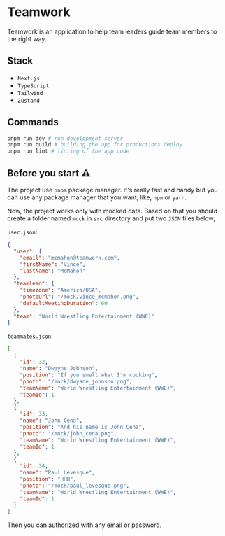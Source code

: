 # Teamwork

Teamwork is an application to help team leaders guide team members to the right way.

## Stack

- `Next.js`
- `TypeScript`
- `Tailwind`
- `Zustand`

## Commands

```bash
pnpm run dev # run development server
pnpm run build # building the app for productions deploy
pnpm run lint # linting of the app code
```

## Before you start ⚠️

The project use `pnpm` package manager. It's really fast and handy but you can use any package manager that you want, like, `npm` or `yarn`.

Now, the project works only with mocked data. Based on that you should create a folder named `mock` in `src` directory and put two `JSON` files below;

`user.json`:

```json
{
  "user": {
    "email": "mcmahon@teamwork.com",
    "firstName": "Vince",
    "lastName": "McMahon"
  },
  "teamlead": {
    "timezone": "America/USA",
    "photoUrl": "/mock/vince_mcmahon.png",
    "defaultMeetingDuration": 60
  },
  "team": "World Wrestling Entertainment (WWE)"
}
```

`teammates.json`:

```json
[
  {
    "id": 32,
    "name": "Dwayne Johnson",
    "position": "If you smell what I'm cooking",
    "photo": "/mock/dwyane_johnson.png",
    "teamName": "World Wrestling Entertainment (WWE)",
    "teamId": 1
  },
  {
    "id": 33,
    "name": "John Cena",
    "position": "And his name is John Cena",
    "photo": "/mock/john_cena.png",
    "teamName": "World Wrestling Entertainment (WWE)",
    "teamId": 1
  },
  {
    "id": 34,
    "name": "Paul Levesque",
    "position": "HHH",
    "photo": "/mock/paul_levesque.png",
    "teamName": "World Wrestling Entertainment (WWE)",
    "teamId": 1
  }
]
```

Then you can authorized with any email or password.
